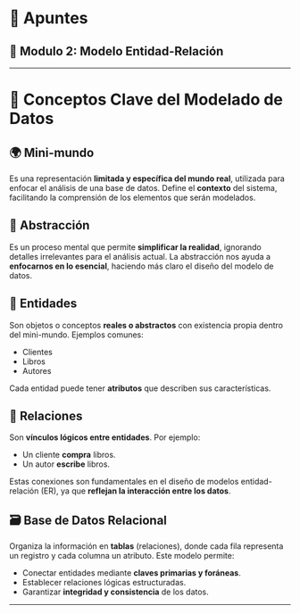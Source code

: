 # 📝 Apuntes
## 💾 Modulo 2: Modelo Entidad-Relación
---
# 🧩 Conceptos Clave del Modelado de Datos

## 🌍 Mini-mundo

Es una representación **limitada y específica del mundo real**, utilizada para enfocar el análisis de una base de datos. Define el **contexto** del sistema, facilitando la comprensión de los elementos que serán modelados.

## 🧠 Abstracción

Es un proceso mental que permite **simplificar la realidad**, ignorando detalles irrelevantes para el análisis actual. La abstracción nos ayuda a **enfocarnos en lo esencial**, haciendo más claro el diseño del modelo de datos.

## 🔶 Entidades

Son objetos o conceptos **reales o abstractos** con existencia propia dentro del mini-mundo. Ejemplos comunes:

* Clientes
* Libros
* Autores

Cada entidad puede tener **atributos** que describen sus características.

## 🔗 Relaciones

Son **vínculos lógicos entre entidades**. Por ejemplo:

* Un cliente **compra** libros.
* Un autor **escribe** libros.

Estas conexiones son fundamentales en el diseño de modelos entidad-relación (ER), ya que **reflejan la interacción entre los datos**.

## 🗃️ Base de Datos Relacional

Organiza la información en **tablas** (relaciones), donde cada fila representa un registro y cada columna un atributo. Este modelo permite:

* Conectar entidades mediante **claves primarias y foráneas**.
* Establecer relaciones lógicas estructuradas.
* Garantizar **integridad y consistencia** de los datos.

---
